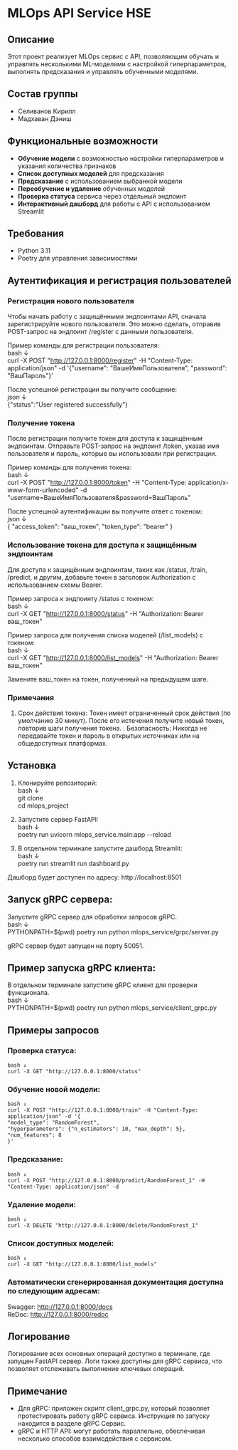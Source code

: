 # MLOps API Service HSE

## Описание
Этот проект реализует MLOps сервис с API, позволяющим обучать и управлять несколькими ML-моделями с настройкой гиперпараметров, выполнять предсказания и управлять обученными моделями.

## Состав группы
- Селиванов Кирилл
- Мадхаван Дэниш

## Функциональные возможности

- **Обучение модели** с возможностью настройки гиперпараметров и указания количества признаков
- **Список доступных моделей** для предсказания
- **Предсказание** с использованием выбранной модели
- **Переобучение и удаление** обученных моделей
- **Проверка статуса** сервиса через отдельный эндпоинт
- **Интерактивный дашборд** для работы с API с использованием Streamlit

## Требования

- Python 3.11
- Poetry для управления зависимостями

 ## Аутентификация и регистрация пользователей
 ### Регистрация нового пользователя
Чтобы начать работу с защищёнными эндпоинтами API, сначала зарегистрируйте нового пользователя. Это можно сделать, отправив POST-запрос на эндпоинт /register с данными пользователя.

Пример команды для регистрации пользователя:  
    bash ↓  
    curl -X POST "http://127.0.0.1:8000/register" -H "Content-Type: application/json" -d '{"username": "ВашеИмяПользователя", "password": "ВашПароль"}'

После успешной регистрации вы получите сообщение:  
    json ↓  
    {"status":"User registered successfully"}

### Получение токена
После регистрации получите токен для доступа к защищённым эндпоинтам. Отправьте POST-запрос на эндпоинт /token, указав имя пользователя и пароль, которые вы использовали при регистрации.

Пример команды для получения токена:  
    bash ↓  
    curl -X POST "http://127.0.0.1:8000/token" -H "Content-Type: application/x-www-form-urlencoded" -d "username=ВашеИмяПользователя&password=ВашПароль"

После успешной аутентификации вы получите ответ с токеном:  
    json ↓  
    {
    "access_token": "ваш_токен",
    "token_type": "bearer"
    }

### Использование токена для доступа к защищённым эндпоинтам
Для доступа к защищённым эндпоинтам, таких как /status, /train, /predict, и другим, добавьте токен в заголовок Authorization с использованием схемы Bearer.

Пример запроса к эндпоинту /status с токеном:  
    bash ↓  
    curl -X GET "http://127.0.0.1:8000/status" -H "Authorization: Bearer ваш_токен"  

Пример запроса для получения списка моделей (/list_models) с токеном:  
    bash ↓  
    curl -X GET "http://127.0.0.1:8000/list_models" -H "Authorization: Bearer ваш_токен"  

Замените ваш_токен на токен, полученный на предыдущем шаге.

### Примечания
1. Срок действия токена: Токен имеет ограниченный срок действия (по умолчанию 30 минут). После его истечения получите новый токен, повторив шаги получения токена.
. Безопасность: Никогда не передавайте токен и пароль в открытых источниках или на общедоступных платформах.

## Установка

1. Клонируйте репозиторий:  
    bash ↓  
    git clone <URL>  
    cd mlops_project  

2. Запустите сервер FastAPI:  
    bash ↓  
    poetry run uvicorn mlops_service.main:app --reload

3. В отдельном терминале запустите дашборд Streamlit:  
    bash ↓  
    poetry run streamlit run dashboard.py

Дашборд будет доступен по адресу: http://localhost:8501

## Запуск gRPC сервера:
Запустите gRPC сервер для обработки запросов gRPC.  
    bash ↓  
    PYTHONPATH=$(pwd) poetry run python mlops_service/grpc/server.py

gRPC сервер будет запущен на порту 50051.

## Пример запуска gRPC клиента:  
В отдельном терминале запустите gRPC клиент для проверки функционала.  
    bash ↓  
    PYTHONPATH=$(pwd) poetry run python mlops_service/client_grpc.py

## Примеры запросов

### Проверка статуса:  
    bash ↓  
    curl -X GET "http://127.0.0.1:8000/status"

### Обучение новой модели:  
    bash ↓  
    curl -X POST "http://127.0.0.1:8000/train" -H "Content-Type: application/json" -d '{
    "model_type": "RandomForest",
    "hyperparameters": {"n_estimators": 10, "max_depth": 5},
    "num_features": 8
    }'

### Предсказание:  
    bash ↓  
    curl -X POST "http://127.0.0.1:8000/predict/RandomForest_1" -H "Content-Type: application/json" -d

### Удаление модели:  
    bash ↓  
    curl -X DELETE "http://127.0.0.1:8000/delete/RandomForest_1"

### Список доступных моделей:  
    bash ↓  
    curl -X GET "http://127.0.0.1:8000/list_models"

### Автоматически сгенерированная документация доступна по следующим адресам:  
Swagger: http://127.0.0.1:8000/docs  
ReDoc: http://127.0.0.1:8000/redoc

## Логирование
Логирование всех основных операций доступно в терминале, где запущен FastAPI сервер. Логи также доступны для gRPC сервиса, что позволяет отслеживать выполнение ключевых операций.

## Примечание
* Для gRPC: приложен скрипт client_grpc.py, который позволяет протестировать работу gRPC сервиса. Инструкция по запуску находится в разделе gRPC Сервис.
* gRPC и HTTP API: могут работать параллельно, обеспечивая несколько способов взаимодействия с сервисом.